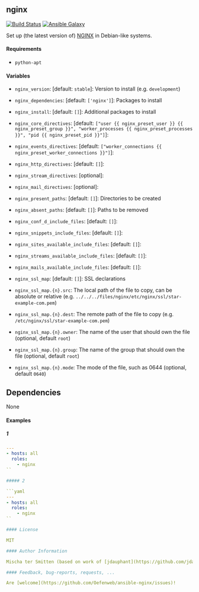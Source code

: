 ## nginx

[![Build Status](https://travis-ci.org/Oefenweb/ansible-nginx.svg?branch=master)](https://travis-ci.org/Oefenweb/ansible-nginx) [![Ansible Galaxy](http://img.shields.io/badge/ansible--galaxy-nginx-blue.svg)](https://galaxy.ansible.com/Oefenweb/nginx)

Set up (the latest version of) [NGINX](http://nginx.org/) in Debian-like systems.

#### Requirements

* `python-apt`

#### Variables

* `nginx_version`: [default: `stable`]: Version to install (e.g. `development`)

* `nginx_dependencies`: [default: `['nginx']`]: Packages to install
* `nginx_install`: [default: `[]`]: Additional packages to install

* `nginx_core_directives`: [default: `["user {{ nginx_preset_user }} {{ nginx_preset_group }}", "worker_processes {{ nginx_preset_processes }}", "pid {{ nginx_preset_pid }}"]`]: 
* `nginx_events_directives`: [default: `["worker_connections {{ nginx_preset_worker_connections }}"]`]: 
* `nginx_http_directives`: [default: `[]`]: 
* `nginx_stream_directives`: [optional]: 
* `nginx_mail_directives`: [optional]: 

* `nginx_present_paths`: [default: `[]`]: Directories to be created
* `nginx_absent_paths`: [default: `[]`]: Paths to be removed

* `nginx_conf_d_include_files`: [default: `[]`]: 
* `nginx_snippets_include_files`: [default: `[]`]: 
* `nginx_sites_available_include_files`: [default: `[]`]: 
* `nginx_streams_available_include_files`: [default: `[]`]: 
* `nginx_mails_available_include_files`: [default: `[]`]: 

* `nginx_ssl_map`: [default: `[]`]: SSL declarations
* `nginx_ssl_map.{n}.src`: The local path of the file to copy, can be absolute or relative (e.g. `../../../files/nginx/etc/nginx/ssl/star-example-com.pem`)
* `nginx_ssl_map.{n}.dest`: The remote path of the file to copy (e.g. `/etc/nginx/ssl/star-example-com.pem`)
* `nginx_ssl_map.{n}.owner`: The name of the user that should own the file (optional, default `root`)
* `nginx_ssl_map.{n}.group`: The name of the group that should own the file (optional, default `root`)
* `nginx_ssl_map.{n}.mode`: The mode of the file, such as 0644 (optional, default `0640`)

## Dependencies

None

#### Examples

##### 1

```yaml
---
- hosts: all
  roles:
    - nginx
``

##### 2

```yaml
---
- hosts: all
  roles:
    - nginx
``

#### License

MIT

#### Author Information

Mischa ter Smitten (based on work of [jdauphant](https://github.com/jdauphant) and [geerlingguy](https://github.com/geerlingguy))

#### Feedback, bug-reports, requests, ...

Are [welcome](https://github.com/Oefenweb/ansible-nginx/issues)!
